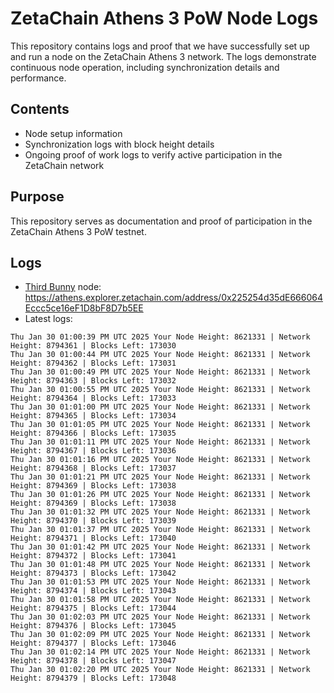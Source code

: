 # ZetaChain Athens 3 PoW Node Logs
This repository contains logs and proof that we have successfully set up and run a node on the ZetaChain Athens 3 network. The logs demonstrate continuous node operation, including synchronization details and performance.

## Contents
- Node setup information
- Synchronization logs with block height details
- Ongoing proof of work logs to verify active participation in the ZetaChain network

## Purpose
This repository serves as documentation and proof of participation in the ZetaChain Athens 3 PoW testnet.

## Logs

- [Third Bunny](https://thirdbunny.xyz/) node: https://athens.explorer.zetachain.com/address/0x225254d35dE666064Eccc5ce16eF1D8bF8D7b5EE
- Latest logs:
```
Thu Jan 30 01:00:39 PM UTC 2025 Your Node Height: 8621331 | Network Height: 8794361 | Blocks Left: 173030
Thu Jan 30 01:00:44 PM UTC 2025 Your Node Height: 8621331 | Network Height: 8794362 | Blocks Left: 173031
Thu Jan 30 01:00:49 PM UTC 2025 Your Node Height: 8621331 | Network Height: 8794363 | Blocks Left: 173032
Thu Jan 30 01:00:55 PM UTC 2025 Your Node Height: 8621331 | Network Height: 8794364 | Blocks Left: 173033
Thu Jan 30 01:01:00 PM UTC 2025 Your Node Height: 8621331 | Network Height: 8794365 | Blocks Left: 173034
Thu Jan 30 01:01:05 PM UTC 2025 Your Node Height: 8621331 | Network Height: 8794366 | Blocks Left: 173035
Thu Jan 30 01:01:11 PM UTC 2025 Your Node Height: 8621331 | Network Height: 8794367 | Blocks Left: 173036
Thu Jan 30 01:01:16 PM UTC 2025 Your Node Height: 8621331 | Network Height: 8794368 | Blocks Left: 173037
Thu Jan 30 01:01:21 PM UTC 2025 Your Node Height: 8621331 | Network Height: 8794369 | Blocks Left: 173038
Thu Jan 30 01:01:26 PM UTC 2025 Your Node Height: 8621331 | Network Height: 8794369 | Blocks Left: 173038
Thu Jan 30 01:01:32 PM UTC 2025 Your Node Height: 8621331 | Network Height: 8794370 | Blocks Left: 173039
Thu Jan 30 01:01:37 PM UTC 2025 Your Node Height: 8621331 | Network Height: 8794371 | Blocks Left: 173040
Thu Jan 30 01:01:42 PM UTC 2025 Your Node Height: 8621331 | Network Height: 8794372 | Blocks Left: 173041
Thu Jan 30 01:01:48 PM UTC 2025 Your Node Height: 8621331 | Network Height: 8794373 | Blocks Left: 173042
Thu Jan 30 01:01:53 PM UTC 2025 Your Node Height: 8621331 | Network Height: 8794374 | Blocks Left: 173043
Thu Jan 30 01:01:58 PM UTC 2025 Your Node Height: 8621331 | Network Height: 8794375 | Blocks Left: 173044
Thu Jan 30 01:02:03 PM UTC 2025 Your Node Height: 8621331 | Network Height: 8794376 | Blocks Left: 173045
Thu Jan 30 01:02:09 PM UTC 2025 Your Node Height: 8621331 | Network Height: 8794377 | Blocks Left: 173046
Thu Jan 30 01:02:14 PM UTC 2025 Your Node Height: 8621331 | Network Height: 8794378 | Blocks Left: 173047
Thu Jan 30 01:02:20 PM UTC 2025 Your Node Height: 8621331 | Network Height: 8794379 | Blocks Left: 173048
```
